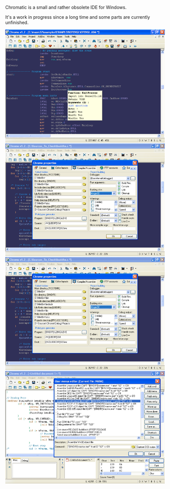 Chromatic is a small and rather obsolete IDE for Windows.

It's a work in progress since a long time and some parts are currently unfinished.

![alt text](chromatic1.gif) ![alt text](chromatic2.gif)
![alt text](chromatic2.gif) ![alt text](chromatic4.gif)